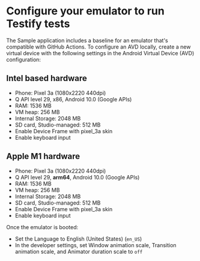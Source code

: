 # Configure your emulator to run Testify tests

The Sample application includes a baseline for an emulator that's compatible with GitHub Actions. To configure an AVD locally, create a new virtual device with the following settings in the Android Virtual Device (AVD) configuration:

## Intel based hardware

- Phone: Pixel 3a (1080x2220 440dpi)
- Q API level 29, x86, Android 10.0 (Google APIs)
- RAM: 1536 MB
- VM heap: 256 MB
- Internal Storage: 2048 MB
- SD card, Studio-managed: 512 MB
- Enable Device Frame with pixel_3a skin
- Enable keyboard input


## Apple M1 hardware

- Phone: Pixel 3a (1080x2220 440dpi)
- Q API level 29, **arm64**, Android 10.0 (Google APIs)
- RAM: 1536 MB
- VM heap: 256 MB
- Internal Storage: 2048 MB
- SD card, Studio-managed: 512 MB
- Enable Device Frame with pixel_3a skin
- Enable keyboard input

Once the emulator is booted:
- Set the Language to English (United States) (`en_US`)
- In the developer settings, set Window animation scale, Transition animation scale, and Animator duration scale to `off`
